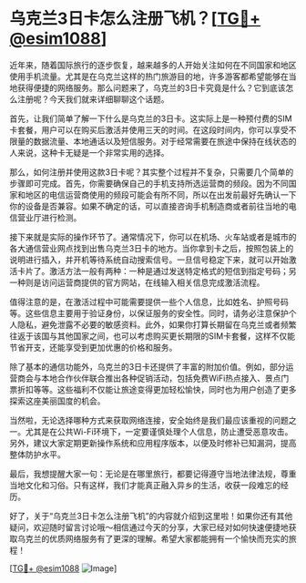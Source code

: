 # 乌克兰3日卡怎么注册飞机？[[TG💪+ @esim1088](https://t.me/s/esim1088)]

近年来，随着国际旅行的逐步恢复，越来越多的人开始关注如何在不同国家和地区使用手机流量。尤其是在乌克兰这样的热门旅游目的地，许多游客都希望能够在当地获得便捷的网络服务。那么问题来了，乌克兰的3日卡究竟是什么？它到底该怎么注册呢？今天我们就来详细聊聊这个话题。

首先，让我们简单了解一下什么是乌克兰的3日卡。这实际上是一种预付费的SIM卡套餐，用户可以在购买后激活并使用三天的时间。在这段时间内，你可以享受不限量的数据流量、本地通话以及短信服务。对于经常需要在旅途中保持在线状态的人来说，这种卡无疑是一个非常实用的选择。

那么，如何注册并使用这款3日卡呢？其实整个过程并不复杂，只需要几个简单的步骤即可完成。首先，你需要确保自己的手机支持所选运营商的频段。因为不同国家和地区的电信运营商使用的频段可能会有所不同，所以在出发前最好先确认一下你的设备是否兼容。如果不确定的话，可以直接咨询手机制造商或者前往当地的电信营业厅进行检测。

接下来就是实际的操作环节了。通常情况下，你可以在机场、火车站或者是城市的各大通信营业网点找到出售乌克兰3日卡的地方。当你拿到卡之后，按照包装上的说明进行插入，并开机等待系统自动搜索信号。一旦信号稳定下来，就可以开始激活卡片了。激活方法一般有两种：一种是通过发送特定格式的短信到指定号码；另一种则是访问运营商提供的官方网站，在线输入相关信息完成激活流程。

值得注意的是，在激活过程中可能需要提供一些个人信息，比如姓名、护照号码等。这些信息主要用于验证身份，以保证服务的安全性。同时，请务必注意保护个人隐私，避免泄露不必要的敏感资料。此外，如果你打算长期留在乌克兰或者频繁往返于该国与其他国家之间，也可以考虑购买更长期限的SIM卡套餐，这样不仅能节省开支，还能享受到更加优惠的价格和服务。

除了基本的通信功能外，乌克兰的3日卡还提供了丰富的附加价值。例如，部分运营商会与本地合作伙伴联合推出各种促销活动，包括免费WiFi热点接入、景点门票折扣等等。这些福利不仅能让旅途变得更加轻松愉快，同时也为用户创造了更多探索这座美丽国度的机会。

当然啦，无论选择哪种方式来获取网络连接，安全始终是我们最应该重视的问题之一。尤其是在公共Wi-Fi环境下，一定要谨慎处理个人信息，防止遭受恶意攻击。另外，建议大家定期更新操作系统和应用程序版本，以便及时修补已知漏洞，提高整体防护水平。

最后，我想提醒大家一句：无论是在哪里旅行，都要记得遵守当地法律法规，尊重当地文化和习俗。只有这样，我们才能真正融入异乡的生活，收获一段难忘的经历。

好了，关于“乌克兰3日卡怎么注册飞机”的内容就介绍到这里啦！如果你还有其他疑问，欢迎随时留言讨论哦～相信通过今天的分享，大家已经对如何快速便捷地获取乌克兰的优质网络服务有了更深的理解。希望大家都能拥有一个愉快而充实的旅程！

[[TG💪+ @esim1088](https://t.me/s/esim1088) ![Image](https://i.postimg.cc/4NQfJmqS/Snipaste-2025-05-13-00-14-12.png)]